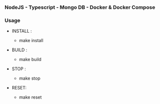 ### NodeJS - Typescript - Mongo DB - Docker & Docker Compose

### Usage

* INSTALL : 
    - make install

* BUILD : 
    - make build

* STOP :
    - make stop

* RESET: 
    - make reset